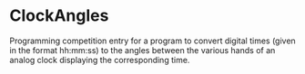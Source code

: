 ClockAngles
===========

Programming competition entry for a program to convert digital times (given in the format hh:mm:ss) to the angles between the various hands of an analog clock displaying the corresponding time.
